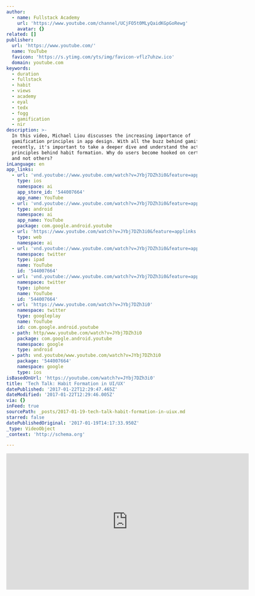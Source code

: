 ```yaml
---
author:
  - name: Fullstack Academy
    url: 'https://www.youtube.com/channel/UCjFO5t0MLyQaidKGpGoRewg'
    avatar: {}
related: []
publisher:
  url: 'https://www.youtube.com/'
  name: YouTube
  favicon: 'https://s.ytimg.com/yts/img/favicon-vflz7uhzw.ico'
  domain: youtube.com
keywords:
  - duration
  - fullstack
  - habit
  - views
  - academy
  - eyal
  - tedx
  - fogg
  - gamification
  - nir
description: >-
  In this video, Michael Liou discusses the increasing importance of
  gamification principles in app design. With all the buzz behind gamification
  recently, it's important to take a deeper dive and understand the actual
  principles behind habit formation. Why do users become hooked on certain apps
  and not others?
inLanguage: en
app_links:
  - url: 'vnd.youtube://www.youtube.com/watch?v=JYbj7DZh3i0&feature=applinks'
    type: ios
    namespace: ai
    app_store_id: '544007664'
    app_name: YouTube
  - url: 'vnd.youtube://www.youtube.com/watch?v=JYbj7DZh3i0&feature=applinks'
    type: android
    namespace: ai
    app_name: YouTube
    package: com.google.android.youtube
  - url: 'https://www.youtube.com/watch?v=JYbj7DZh3i0&feature=applinks'
    type: web
    namespace: ai
  - url: 'vnd.youtube://www.youtube.com/watch?v=JYbj7DZh3i0&feature=applinks'
    namespace: twitter
    type: ipad
    name: YouTube
    id: '544007664'
  - url: 'vnd.youtube://www.youtube.com/watch?v=JYbj7DZh3i0&feature=applinks'
    namespace: twitter
    type: iphone
    name: YouTube
    id: '544007664'
  - url: 'https://www.youtube.com/watch?v=JYbj7DZh3i0'
    namespace: twitter
    type: googleplay
    name: YouTube
    id: com.google.android.youtube
  - path: http/www.youtube.com/watch?v=JYbj7DZh3i0
    package: com.google.android.youtube
    namespace: google
    type: android
  - path: vnd.youtube/www.youtube.com/watch?v=JYbj7DZh3i0
    package: '544007664'
    namespace: google
    type: ios
isBasedOnUrl: 'https://youtube.com/watch?v=JYbj7DZh3i0'
title: 'Tech Talk: Habit Formation in UI/UX'
datePublished: '2017-01-22T12:29:47.465Z'
dateModified: '2017-01-22T12:29:46.005Z'
via: {}
inFeed: true
sourcePath: _posts/2017-01-19-tech-talk-habit-formation-in-uiux.md
starred: false
datePublishedOriginal: '2017-01-19T14:17:33.950Z'
_type: VideoObject
_context: 'http://schema.org'

---
```

<iframe src="https://cdn.embedly.com/widgets/media.html?src=https%3A%2F%2Fwww.youtube.com%2Fembed%2FJYbj7DZh3i0%3Ffeature%3Doembed&amp;url=http%3A%2F%2Fwww.youtube.com%2Fwatch%3Fv%3DJYbj7DZh3i0&amp;image=https%3A%2F%2Fi.ytimg.com%2Fvi%2FJYbj7DZh3i0%2Fhqdefault.jpg&amp;key=b7d04c9b404c499eba89ee7072e1c4f7&amp;type=text%2Fhtml&amp;schema=youtube" width="640" height="360" scrolling="no" frameborder="0" allowfullscreen="" style=""></iframe>